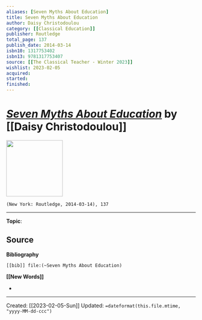 ```yaml
---
aliases: [Seven Myths About Education]
title: Seven Myths About Education
author: Daisy Christodoulou
category: [[Classical Education]]
publisher: Routledge
total_page: 137
publish_date: 2014-03-14
isbn10: 1317753402
isbn13: 9781317753407
source: [[The Classical Teacher - Winter 2023]]
wishlist: 2023-02-05
acquired: 
started: 
finished: 
---
```

# *[Seven Myths About Education]()* by [[Daisy Christodoulou]]

<img src="http://books.google.com/books/content?id=vi8QAwAAQBAJ&printsec=frontcover&img=1&zoom=1&edge=curl&source=gbs_api" width=150>

`(New York: Routledge, 2014-03-14), 137`



--- 
**Topic**: 

**Source**
- 

**Bibliography**

```query
[[bib]] file:(~Seven Myths About Education)
```
 

**[[New Words]]**

- 

---
Created: [[2023-02-05-Sun]]
Updated: `=dateformat(this.file.mtime, "yyyy-MM-dd-ccc")`